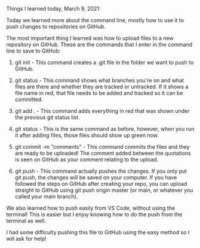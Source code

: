 Things I learned today, March 9, 2021:

Today we learned more about the command line, mostly how to use it to push changes to repositories on GitHub. 

The most important thing I learned was how to upload files to a new repository on GitHub. These are the commands that I enter in the command line to save to GitHub:

1. git init -
        This command creates a .git file in the folder we want to push to GitHub. 

2. git status -
        This command shows what branches you're on and what files are there and whether they are tracked or untracked. If it shows a file name in red, that file needs to be added and tracked so it can be committed.

3. git add . - 
        This command adds everything in red that was shown under the previous git status list.

4. git status - 
        This is the same command as before, however, when you run it after adding files, those files should show up green now.

5. git commit -m "comments" - 
        This command commits the files and they are ready to be uploaded! The comment added between the quotations is seen on GitHub as your comment relating to the upload.
    
6. git push - 
        This command actually pushes the changes. If you only put git push, the changes will be saved on your computer. If you have followed the steps on GitHub after creating your repo, you can upload straight to GitHub using git push origin master (or main, or whatever you called your main branch).

We also learned how to push easily from VS Code, without using the terminal! This is easier but I enjoy knowing how to do the push from the terminal as well. 

I had some difficulty pushing this file to GitHub using the easy method so I will ask for help!
